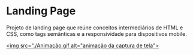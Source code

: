 # Landing Page

Projeto de landing page que reúne conceitos intermediários de HTML e CSS, como tags semânticas e a responsividade para dispositivos mobile.

[<img src="./Animação.gif alt="animação da captura de tela">](https://mattuebp.github.io/02-Landing-Page/)
